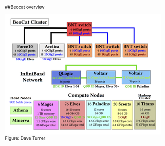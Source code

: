 ##Beocat overview


![Alt text](https://raw.githubusercontent.com/i5K-KINBRE-script-share/FAQ/master/images/beocat_diag.png)
Figure: Dave Turner
